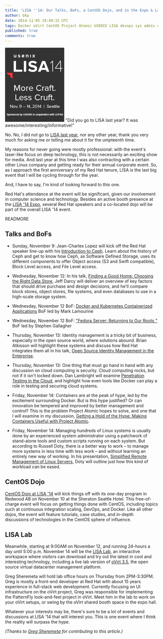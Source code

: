 ```yaml
---
title: 'LISA ''14: Our Talks, BoFs, a CentOS Dojo, and in the Expo & Lab '
author: bkp
date: 2014-11-05 19:49:15 UTC
tags: Docker oVirt CentOS Project Atomic USENIX LISA devops sys admin dojo Linux cloud containers
published: true
comments: true
---
```


![](/images/blog/lisa14_banner.png)
"Did you go to LISA last year? It was awesome/interesting/informative!"

No. No, I did not go to [LISA last year](https://www.usenix.org/conference/lisa13), nor any other year, thank you very much for asking me or telling me about it for the umpteenth time.

My reasons for never going were mostly professional: with the event's laser-like focus on deep technology, this is not necessarily an exciting show for media. And last year at this time I was also contracting with a certain other Linux company and getting ready for their annual corporate event. So, as I approach the first anniversary of my Red Hat tenure, LISA is the last big event that I will be cycling through for the year.

And, I have to say, I'm kind of looking forward to this one.

Red Hat's attendance at the event will be significant, given our involvement in computer science and technology. Besides an active booth presence at the [LISA '14 Expo](https://www.usenix.org/conference/lisa14/lisa-expo), several Red Hat speakers and a co-located dojo will be part of the overall LISA '14 event.

READMORE

## Talks and BoFs

* Sunday, November 9: Jean-Charles Lopez will kick off the Red Hat speaker line-up with his [Introduction to Ceph](https://www.usenix.org/conference/lisa14/training-program/full-training-program#S7). Learn about the history of Ceph and get to know how Ceph, as Software Defined Storage, uses its different components to offer Object access (S3 and Swift compatible), Block Level access, and File Level access. 

* Wednesday, November 12: In his talk, [Finding a Good Home: Choosing the Right Data Store](https://www.usenix.org/conference/lisa14/conference-program/presentation/darcy), Jeff Darcy will deliver an overview of key factors that should drive purchase and design decisions, and he'll compare block stores, object stores, file systems, and even databases to use in a high-scale storage system.

* Wednesday, November 12 BoF: [Docker and Kubernetes Containerized Applications](https://www.usenix.org/conference/lisa14/birds-feather-sessions#docker) BoF led by Mark Lamourine

* Wednesday, November 12 BoF: ["Fedora Server: Returning to Our Roots "](http://community.redhat.com/events/#lisa14--fedora-server-returning-to-our-roots) BoF led by Stephen Gallagher

* Thursday, November 13: Identity management is a tricky bit of business, especially in the open source world, where solutions abound. Brian Atkisson will highlight these systems and discuss how Red Hat integrates them all in his talk, [Open Source Identity Management in the Enterprise](https://www.usenix.org/conference/lisa14/conference-program/presentation/atkisson).

* Thursday, November 13: One thing that must go hand in hand with any discussion on cloud computing is security. Cloud computing rocks, but not if it isn't locked down. Dan Lambright will examine [Penetration Testing in the Cloud](https://www.usenix.org/conference/lisa14/conference-program/presentation/lambright), and highlight how even tools like Docker can play a role in testing and securing cloud systems.

* Friday, November 14: Containers are at the peak of hype, led by the excitement surrounding Docker. But is this hype justified? Or can innovation be tempered and improved by better management and control? This is the problem Project Atomic hopes to solve, and one that I will examine in my discussion, [Getting a Hold of the Hype: Making Containers Useful with Project Atomic](https://www.usenix.org/conference/lisa14/conference-program/presentation/proffitt).

* Friday, November 14: Managing hundreds of Linux systems is usually done by an experienced system administrator using a patchwork of stand-alone tools and custom scripts running on each system. But according to Russell Doty, there is a better way to work – to manage more systems in less time with less work – and without learning an entirely new way of working. In his presentation, [Simplified Remote Management of Linux Servers](https://www.usenix.org/conference/lisa14/conference-program/presentation/doty), Doty will outline just how this kind of workload can be eased.

## CentOS Dojo
 
[CentOS Dojo at LISA '14](http://wiki.centos.org/Events/Dojo/LISA14) will kick things off with its one-day program in Redwood AB on November 10 at the Sheraton Seattle Hotel. This free-of-charge event will focus on getting things done with CentOS, including topics such at continuous integration scaling, DevOps, and Docker. Like all other dojos, the event will feature tutorials, case studies, and in-depth discussions of technologies in the CentOS sphere of influence.

## LISA Lab

Meanwhile, starting at 9:00AM on November 12, and running 24-hours a day until 5:00 p.m. November 14 will be the [LISA Lab](https://www.usenix.org/conference/lisa14/lisa-lab), an interactive workspace where visitors can download and try out the latest in cool and interesting technology, including a live lab version of [oVirt 3.5](http://www.ovirt.org/OVirt_3.5_Release_Notes), the open source virtual datacenter management platform. 

Greg Sheremeta will hold lab office hours on Thursday from 2PM-3:30PM. Greg is mostly a front-end developer at Red Hat with about 15 years experience in full-stack web development. Currently focusing on UI infrastructure on the oVirt project, Greg was responsible for implementing the PatternFly look-and-feel project in oVirt. Meet him in the lab to work on your oVirt setups, or swing by the oVirt shared booth space in the expo hall.

Whatever your interests may be, there's sure to be a lot of events and discussions at LISA '14 that will interest you. This is one event where I think the reality will surpass the hype.

*(Thanks to [Greg Sheremeta](https://twitter.com/gregsheremeta) for contributing to this article.)*
